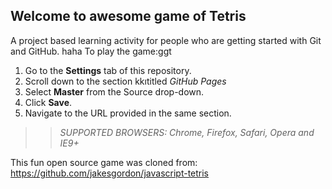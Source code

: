 ## Welcome to awesome game of Tetris

A project based learning activity for people who are getting started with Git and GitHub.
haha
To play the game:ggt
1. Go to the **Settings** tab of this repository.
1. Scroll down to the section kkıtitled _GitHub Pages_
1. Select **Master** from the Source drop-down.
1. Click **Save**.
1. Navigate to the URL provided in the same section.

>> _*SUPPORTED BROWSERS*: Chrome, Firefox, Safari, Opera and IE9+_

This fun open source game was cloned from: https://github.com/jakesgordon/javascript-tetris
